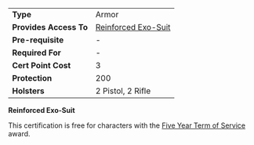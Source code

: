 |                        |                                                        |
| ---------------------- | ------------------------------------------------------ |
| **Type**               | Armor                                                  |
| **Provides Access To** | [Reinforced Exo-Suit](../armor/Reinforced_Exo-Suit.md) |
| **Pre-requisite**      | \-                                                     |
| **Required For**       | \-                                                     |
| **Cert Point Cost**    | 3                                                      |
| **Protection**         | 200                                                    |
| **Holsters**           | 2 Pistol, 2 Rifle                                      |

**Reinforced Exo-Suit**

This certification is free for characters with the
[Five Year Term of Service](../merits/Term_of_Service.md) award.


